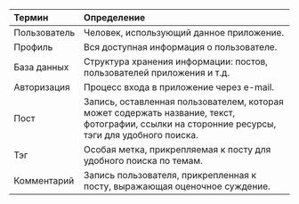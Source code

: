 | Термин       | Определение                |
|:------------- |:------------------|
| Пользователь| Человек, использующий данное приложение.   |
| Профиль  | Вся доступная информация о пользователе.        |
| База данных     | Структура хранения информации: постов, пользователей приложения и т.д. |
| Авторизация| Процесс входа в приложение через e-mail.|
| Пост| Запись, оставленная пользователем, которая может содержать название, текст, фотографии, ссылки на сторонние ресурсы, тэги для удобного поиска.|
| Тэг| Особая метка, прикрепляемая к посту для удобного поиска по темам.|
| Комментарий| Запись пользователя, прикрепленная к посту, выражающая оценочное суждение. |
